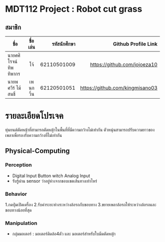 # MDT112 Project : Robot cut grass

## สมาชิก


|   ชื่อ|   ชื่อเล่น|   รหัสนักศึกษา|   Github Profile Link|
| ------------- |:-------------:| -----:| ---------:|
|   นายศศิโรจน์ ทิพทิพากร|   โจ้|   62110501009|   https://github.com/jojoeza10|
|   นายพศวีร์ ไม้สนธิ์|   เพนกวิ้น|   62120501051|   https://github.com/kingmisano03|


# รายละเอียดโปรเจค
หุ่นยนต์ตัดหญ้าที่สามารถตัดหญ้าในพื้นที่ที่มีความกว้างไม่เท่ากัน
ตัวหนุ่นสามารถปรับความยาวของเพลาเพื่อรองรับความกว้างที่ไม่เท่ากัน
## Physical-Computing
### Perception 
- Digital Input Button witch Analog Input  
- รับรู้ผ่าน sensor ว่าอยู่ห่างจากขอบเขตเส้นทางเท่าไหร่
### Behavior
1.กดปุ่มเปิดเครื่อง
2.รับค่าระยะห่างระหว่างล้อรถกับขอบทาง
3.ขยายเพลาล้อรถให้ระหว่างล้อรถและขอบทางน้อยที่สุด
### Manipulation
- กลุ่มมอเตอร์ : มอเตอร์ติดล้อ4ตัว และ มอเตอร์สำหรับใบมีดตัดหญ้า

